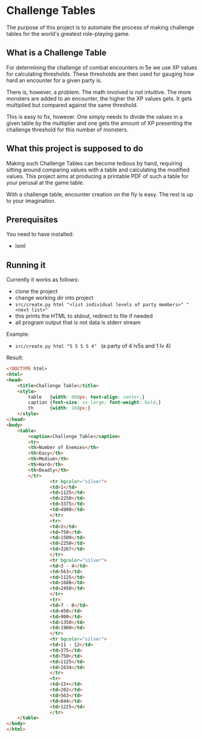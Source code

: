 # Challenge Tables

The purpose of this project is to automate the process of making challenge tables for the world's greatest role-playing game.

## What is a Challenge Table

For determining the challenge of combat encounters in 5e we use XP values for calculating thresholds. These thresholds are then used for gauging how hard an encounter for a given party is.

There is, however, a problem. The math involved is not intuitive. The more monsters are added to an encounter, the higher the XP values gets. It gets multiplied but compared against the same threshold.

This is easy to fix, however. One simply needs to divide the values in a given table by the multiplier and one gets the amount of XP presenting the challenge threshold for this number of monsters.

## What this project is supposed to do

Making such Challenge Tables can become tedious by hand, requiring sitting around comparing values with a table and calculating the modified values. This project aims at producing a printable PDF of such a table for your perusal at the game table.

With a challenge table, encounter creation on the fly is easy. The rest is up to your imagination.

## Prerequisites

You need to have installed:
* lxml

## Running it

Currently it works as follows:

* clone the project
* change working dir into project
* `src/create.py html "<list individual levels of party members>" "<next list>"`
* this prints the HTML to stdout, redirect to file if needed
* all program output that is not data is stderr stream

Example: 

* `src/create.py html "5 5 5 5 4" ` (a party of 4 lv5s and 1 lv 4)

Result:

```html
<!DOCTYPE html>
<html>
<head>
    <title>Challenge Table</title>
    <style>
        table   {width: 800px; text-align: center;}
        caption {font-size: xx-large; font-weight: bold;}
        th      {width: 160px;}
    </style>
</head>
<body>
    <table>
        <caption>Challenge Table</caption>
        <tr>
        <th>Number of Enemies</th>
        <th>Easy</th>
        <th>Medium</th>
        <th>Hard</th>
        <th>Deadly</th>
        </tr>
                <tr bgcolor="silver">
                <td>1</td>
                <td>1125</td>
                <td>2250</td>
                <td>3375</td>
                <td>4900</td>
                </tr>
                <tr>
                <td>2</td>
                <td>750</td>
                <td>1500</td>
                <td>2250</td>
                <td>3267</td>
                </tr>
                <tr bgcolor="silver">
                <td>3 - 4</td>
                <td>563</td>
                <td>1125</td>
                <td>1688</td>
                <td>2450</td>
                </tr>
                <tr>
                <td>7 - 8</td>
                <td>450</td>
                <td>900</td>
                <td>1350</td>
                <td>1960</td>
                </tr>
                <tr bgcolor="silver">
                <td>11 - 12</td>
                <td>375</td>
                <td>750</td>
                <td>1125</td>
                <td>1634</td>
                </tr>
                <tr>
                <td>15+</td>
                <td>282</td>
                <td>563</td>
                <td>844</td>
                <td>1225</td>
                </tr>
    </table>
</body>
</html>
```


